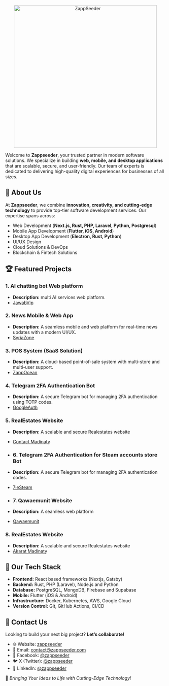 <p align="center">
  <a href="https://zappseeder.com/">
    <img alt="ZappSeeder" title="ZappSeeder" src="https://i.imgur.com/OjuI2eN.png" width="450">
  </a>
</p>

Welcome to **Zappseeder**, your trusted partner in modern software solutions. We specialize in building **web, mobile, and desktop applications** that are scalable, secure, and user-friendly. Our team of experts is dedicated to delivering high-quality digital experiences for businesses of all sizes.

## 🚀 About Us
At **Zappseeder**, we combine **innovation, creativity, and cutting-edge technology** to provide top-tier software development services. Our expertise spans across:
- Web Development (**Next.js, Rust, PHP, Laravel, Python, Postgresql**)
- Mobile App Development (**Flutter, iOS, Android**)
- Desktop App Development (**Electron, Rust, Python**)
- UI/UX Design
- Cloud Solutions & DevOps
- Blockchain & Fintech Solutions

## 🏆 Featured Projects

### 1. **AI chatting bot Web platform**
- **Description:** multi AI services web platform.
- [JawabVip](https://jawab-vip.com/en)

### 2. **News Mobile & Web App**
- **Description:** A seamless mobile and web platform for real-time news updates with a modern UI/UX.
- [SyriaZone](https://souriazone.com/)

### 3. **POS System (SaaS Solution)**
- **Description:** A cloud-based point-of-sale system with multi-store and multi-user support.
- [ZappOcean](https://zappocean.com/)

### 4. **Telegram 2FA Authentication Bot**
- **Description:** A secure Telegram bot for managing 2FA authentication using TOTP codes.
- [GoogleAuth](https://web.telegram.org/k/#@gauth_bot)

### 5. **RealEstates Website**
- **Description:** A scalable and secure Realestates website
- [Contact Madinaty](https://www.contact-madinaty.com/)

- ### 6. **Telegram 2FA Authentication for Steam accounts store Bot**
- **Description:** A secure Telegram bot for managing 2FA authentication codes.
- [7leSteam](https://web.telegram.org/k/#@hllestore_bot)

- ### 7. **Qawaemunit Website**
- **Description:** A seamless web platform
- [Qawaemunit](https://www.qawaemunit.com/)

### 8. **RealEstates Website**
- **Description:** A scalable and secure Realestates website
- [Akarat Madinaty](https://www.akaratmadinaty.org/)


## 🔧 Our Tech Stack
- **Frontend:** React based frameworks (Nextjs, Gatsby)
- **Backend:** Rust, PHP (Laravel), Node.js and Python
- **Database:** PostgreSQL, MongoDB, Firebase and Supabase
- **Mobile:** Flutter (iOS & Android)
- **Infrastructure:** Docker, Kubernetes, AWS, Google Cloud
- **Version Control:** Git, GitHub Actions, CI/CD


## 📩 Contact Us
Looking to build your next big project? **Let’s collaborate!**
- 🌐 Website: [zappseeder](https://zappseeder.com/)
- 📧 Email: [contact@zappseeder.com](mailto:contact@zappseeder.com)
- 📘 Facebook: [@zappseeder](https://www.facebook.com/zappseeder/)
- 🐦 X (Twitter): [@zappseeder](https://x.com/zappseeder)
- 🔗 LinkedIn: [@zappseeder](https://www.linkedin.com/company/zappseeder)

📍 *Bringing Your Ideas to Life with Cutting-Edge Technology!*
